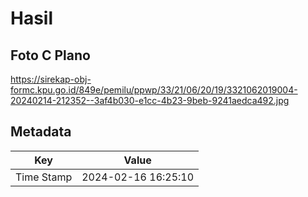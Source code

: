 # Hasil

## Foto C Plano

https://sirekap-obj-formc.kpu.go.id/849e/pemilu/ppwp/33/21/06/20/19/3321062019004-20240214-212352--3af4b030-e1cc-4b23-9beb-9241aedca492.jpg


## Metadata

| Key        | Value               |
| ---------- | ------------------- |
| Time Stamp | 2024-02-16 16:25:10 |



